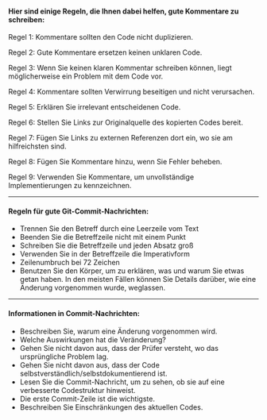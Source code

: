 #### Hier sind einige Regeln, die Ihnen dabei helfen, gute Kommentare zu schreiben:

Regel 1: Kommentare sollten den Code nicht duplizieren.

Regel 2: Gute Kommentare ersetzen keinen unklaren Code.

Regel 3: Wenn Sie keinen klaren Kommentar schreiben können, liegt möglicherweise ein Problem mit dem Code vor.

Regel 4: Kommentare sollten Verwirrung beseitigen und nicht verursachen.

Regel 5: Erklären Sie irrelevant entscheidenen Code.

Regel 6: Stellen Sie Links zur Originalquelle des kopierten Codes bereit.

Regel 7: Fügen Sie Links zu externen Referenzen dort ein, wo sie am hilfreichsten sind.

Regel 8: Fügen Sie Kommentare hinzu, wenn Sie Fehler beheben.

Regel 9: Verwenden Sie Kommentare, um unvollständige Implementierungen zu kennzeichnen.
___
#### Regeln für gute Git-Commit-Nachrichten:

* Trennen Sie den Betreff durch eine Leerzeile vom Text
* Beenden Sie die Betreffzeile nicht mit einem Punkt
* Schreiben Sie die Betreffzeile und jeden Absatz groß
* Verwenden Sie in der Betreffzeile die Imperativform
* Zeilenumbruch bei 72 Zeichen
* Benutzen Sie den Körper, um zu erklären, was und warum Sie etwas getan haben. In den meisten Fällen können Sie Details darüber, wie eine Änderung vorgenommen wurde, weglassen.
___
#### Informationen in Commit-Nachrichten:

* Beschreiben Sie, warum eine Änderung vorgenommen wird.
* Welche Auswirkungen hat die Veränderung?
* Gehen Sie nicht davon aus, dass der Prüfer versteht, wo das ursprüngliche Problem lag.
* Gehen Sie nicht davon aus, dass der Code selbstverständlich/selbstdokumentierend ist.
* Lesen Sie die Commit-Nachricht, um zu sehen, ob sie auf eine verbesserte Codestruktur hinweist.
* Die erste Commit-Zeile ist die wichtigste.
* Beschreiben Sie Einschränkungen des aktuellen Codes.